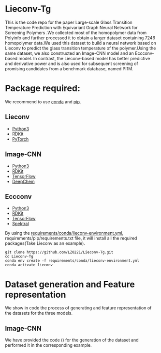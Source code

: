 # Lieconv-Tg
This is the code repo for the paper Large-scale Glass Transition Temperature Prediction with Equivariant Graph Neural Network for Screening Polymers .We collected most of the homopolymer data from Polyinfo and further processed it to obtain a larger dataset containing 7246 homopolymer data.We used this dataset to build a neural network based on Lieconv to predict the glass transition temperature of the polymer.Using the same dataset, we also constructed an Image-CNN model and an Eccconv-based model. In contrast, the Lieconv-based model has better predictive and derivative power and is also used for subsequent screening of promising candidates from a benchmark database, named PI1M.

Package required:
==
We recommend to use [conda](https://conda.io/projects/conda/en/latest/user-guide/install/index.html) and [pip](https://pypi.org/project/pip/).

Lieconv
--
* [Python3](https://www.python.org/)
* [RDKit](https://rdkit.org/)
* [PyTorch](https://pytorch.org/get-started/locally/)

Image-CNN
--
* [Python3](https://www.python.org/)
* [RDKit](https://rdkit.org/)
* [TensorFlow](https://www.tensorflow.org/?hl=zh-cn)
* [DeepChem](https://deepchem.readthedocs.io/en/latest/)

Eccconv
--
* [Python3](https://www.python.org/)
* [RDKit](https://rdkit.org/)
* [TensorFlow](https://www.tensorflow.org/?hl=zh-cn)
* [Spektral](https://graphneural.network/)

By using the [requirements/conda/lieconv-environment.yml](https://github.com/LZ0221/Lieconv-Tg/blob/main/requirements/conda/lieconv-environment.yml), requirements/pip/requirements.txt file, it will install all the required packages(Take Lieconv as an example).
```
git clone https://github.com/LZ0221/Lieconv-Tg.git
cd Lieconv-Tg
conda env create -f requirements/conda/lieconv-environment.yml
conda activate lieconv
```

Dataset generation and Feature representation
==
We show in code the process of generating and feature representation of the datasets for the three models.

Image-CNN
--
We have provided the code () for the generation of the dataset and performed it in the corresponding example.
